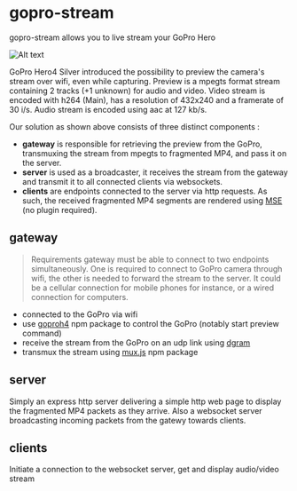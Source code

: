 # gopro-stream

gopro-stream allows you to live stream your GoPro Hero

![Alt text](doc/architecture.png?raw=true "Overview")

GoPro Hero4 Silver introduced the possibility to preview the camera's stream over wifi, even while capturing. Preview is a mpegts format stream containing 2 tracks (+1 unknown) for audio and video. Video stream is encoded with h264 (Main), has a resolution of 432x240 and a framerate of 30 i/s. Audio stream is encoded using aac at 127 kb/s.

Our solution as shown above consists of three distinct components :
- __gateway__ is responsible for retrieving the preview from the GoPro, transmuxing the stream from mpegts to fragmented MP4, and pass it on the server.
- __server__ is used as a broadcaster, it receives the stream from the gateway and transmit it to all connected clients via websockets.
- __clients__ are endpoints connected to the server via http requests. As such, the received fragmented MP4 segments are rendered using [MSE](http://www.w3.org/TR/media-source/) (no plugin required).

## gateway

> Requirements
> gateway must be able to connect to two endpoints simultaneously. One is required to connect to GoPro camera through wifi, the other is needed to forward the stream to the server. It could be a cellular connection for mobile phones for instance, or a wired connection for computers.

- connected to the GoPro via wifi
- use [goproh4](https://github.com/citolen/goproh4) npm package to control the GoPro (notably start preview command)
- receive the stream from the GoPro on an udp link using [dgram](https://nodejs.org/api/dgram.html)
- transmux the stream using [mux.js](https://github.com/videojs/mux.js) npm package

## server

Simply an express http server delivering a simple http web page to display the fragmented MP4 packets as they arrive. Also a websocket server broadcasting incoming packets from the gatewy towards clients.

## clients

Initiate a connection to the websocket server, get and display audio/video stream